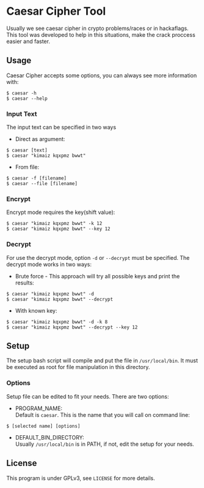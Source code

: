 # Caesar Cipher Tool
Usually we see caesar cipher in crypto problems/races or in hackaflags. This tool was developed to help in this situations, make the crack proccess easier and faster.

## Usage
Caesar Cipher accepts some options, you can always see more information with:
```
$ caesar -h
$ caesar --help
```
### Input Text
The input text can be specified in two ways  
- Direct as argument:
```
$ caesar [text]
$ caesar "kimaiz kqxpmz bwwt"
```
- From file:
```
$ caesar -f [filename]
$ caesar --file [filename]
```
### Encrypt
Encrypt mode requires the key(shift value):
```
$ caesar "kimaiz kqxpmz bwwt" -k 12
$ caesar "kimaiz kqxpmz bwwt" --key 12
```

### Decrypt
For use the decrypt mode, option ```-d``` or ```--decrypt``` must be specified. The decrypt mode works in two ways:
- Brute force - This approach will try all possible keys and print the results:
```
$ caesar "kimaiz kqxpmz bwwt" -d
$ caesar "kimaiz kqxpmz bwwt" --decrypt
```
- With known key:
```
$ caesar "kimaiz kqxpmz bwwt" -d -k 8
$ caesar "kimaiz kqxpmz bwwt" --decrypt --key 12
```

## Setup
The setup bash script will compile and put the file in ```/usr/local/bin```. It must be executed as root for file manipulation in this directory.
### Options
Setup file can be edited to fit your needs. There are two options:
- PROGRAM_NAME:  
Default is ```caesar```. This is the name that you will call on command line:
```
$ [selected name] [options]
```
- DEFAULT_BIN_DIRECTORY:  
Usually ```/usr/local/bin``` is in PATH, if not, edit the setup for your needs.

## License
This program is under GPLv3, see ```LICENSE``` for more details.
